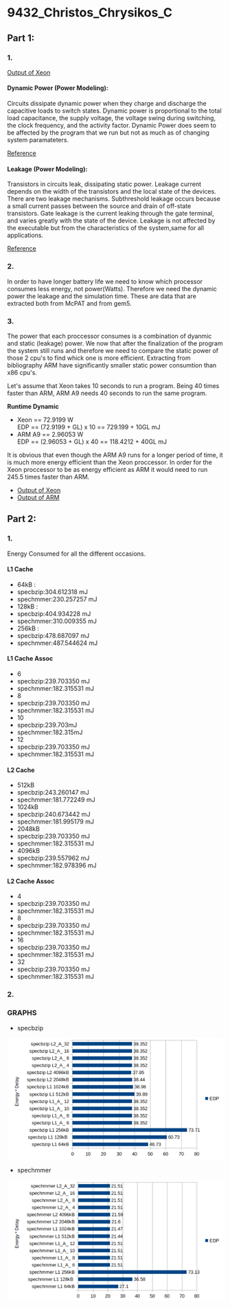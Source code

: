 # 9432_Christos_Chrysikos_C


## Part 1:

### 1.
[Output of Xeon](https://github.com/christos99/9432_Christos_Chrysikos_C/blob/main/Output%20Files/Xeon.txt)

#### Dynamic Power (Power Modeling):  
Circuits dissipate dynamic power when they charge and discharge the capacitive loads to switch states. Dynamic power is proportional to the total load capacitance, the supply voltage, the voltage swing during switching, the clock frequency, and the activity factor. Dynamic Power does  seem to be affected by the program that we run but not as much as of changing system paramateters.

[Reference](https://www.hpl.hp.com/research/mcpat/McPATAlpha_TechRep.pdf)

#### Leakage (Power Modeling):

Transistors in circuits leak, dissipating static power. Leakage current depends on the width of the transistors and the local state of the devices. There are two leakage mechanisms. Subthreshold leakage occurs because a small current passes between the source and drain of off-state transistors. Gate leakage is the current leaking through the gate terminal, and varies greatly with the state of the device. Leakage is not affected by the executable but from the characteristics of the system,same for all applications.

[Reference](https://www.hpl.hp.com/research/mcpat/McPATAlpha_TechRep.pdf)



### 2.

In order to have longer battery life we need to know which processor consumes less energy, not power(Watts). Therefore we need the dynamic power the leakage and the simulation time. These are data that are extracted both from McPAT and from gem5. 


### 3.  
The power that each proccessor consumes is a combination of dyanmic and static (leakage) power. We now that after the finalization of the program the system still runs and therefore we need to compare the static power of those 2 cpu's to find whick one is more efficient. Extracting from bibliography ARM have significantly smaller static power consumtion than x86 cpu's.

Let's assume that Xeon takes 10 seconds to run a program. Being 40 times faster than ARM, ARM A9 needs 40 seconds to run the same program.

**Runtime Dynamic** 

  * Xeon == 72.9199 W  
    EDP == (72.9199 + GL) x 10 == 729.199 + 10GL mJ
  * ARM A9  == 2.96053 W  
    EDP == (2.96053 + GL) x 40 == 118.4212 + 40GL mJ
    
 It is obvious that even though the ARM A9 runs for a longer period of time, it is much more energy efficient than the Xeon proccessor. In order for the Xeon proccessor to be as energy efficient as ARM it would need to run 245.5 times faster than ARM.
  
     
* [Output of Xeon](https://github.com/christos99/9432_Christos_Chrysikos_C/blob/main/Output%20Files/Xeon.txt)  
* [Output of ARM](https://github.com/christos99/9432_Christos_Chrysikos_C/blob/main/Output%20Files/ARM.txt)


## Part 2:


### 1.
Energy Consumed for all the different occasions.

#### L1 Cache

* 64kB :
 * specbzip:304.612318 mJ
 * spechmmer:230.257257 mJ
* 128kB :
 * specbzip:404.934228 mJ
 * spechmmer:310.009355 mJ
* 256kB :
 * specbzip:478.687097 mJ
 * spechmmer:487.544624 mJ


#### L1 Cache Assoc

* 6
 * specbzip:239.703350 mJ
 * spechmmer:182.315531 mJ
* 8
 * specbzip:239.703350 mJ
 * spechmmer:182.315531 mJ
* 10
 * specbzip:239.703mJ
 * spechmmer:182.315mJ
* 12
 * specbzip:239.703350 mJ
 * spechmmer:182.315531 mJ

#### L2 Cache

* 512kB
 * specbzip:243.260147 mJ
 * spechmmer:181.772249 mJ
* 1024kB
 * specbzip:240.673442 mJ
 * spechmmer:181.995179 mJ
* 2048kB
 * specbzip:239.703350 mJ
 * spechmmer:182.315531 mJ
* 4096kB
 * specbzip:239.557962 mJ
 * spechmmer:182.978396 mJ


#### L2 Cache Assoc

* 4
 * specbzip:239.703350 mJ
 * spechmmer:182.315531 mJ
* 8
 * specbzip:239.703350 mJ
 * spechmmer:182.315531 mJ
* 16
 * specbzip:239.703350 mJ
 * spechmmer:182.315531 mJ
* 32
 * specbzip:239.703350 mJ
 * spechmmer:182.315531 mJ

### 2.

### GRAPHS

* specbzip

![specbzip](https://github.com/christos99/9432_Christos_Chrysikos_C/blob/main/Graphs/specbzip.png)

* spechmmer

![spechmmer](https://github.com/christos99/9432_Christos_Chrysikos_C/blob/main/Graphs/spechmmer.png)








